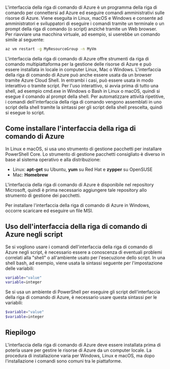 L'interfaccia della riga di comando di Azure è un programma della riga di comando per connettersi ad Azure ed eseguire comandi amministrativi sulle risorse di Azure. Viene eseguita in Linux, macOS e Windows e consente ad amministratori e sviluppatori di eseguire i comandi tramite un terminale o un prompt della riga di comando (o script) anziché tramite un Web browser. Per riavviare una macchina virtuale, ad esempio, si userebbe un comando simile al seguente:

 ```bash
 az vm restart -g MyResourceGroup -n MyVm
 ```

L'interfaccia della riga di comando di Azure offre strumenti da riga di comando multipiattaforma per la gestione delle risorse di Azure e può essere installata in locale in computer Linux, Mac o Windows. L'interfaccia della riga di comando di Azure può anche essere usata da un browser tramite Azure Cloud Shell. In entrambi i casi, può essere usata in modo interattivo o tramite script. Per l'uso interattivo, si avvia prima di tutto una shell, ad esempio cmd.exe in Windows o Bash in Linux o macOS, quindi si esegue il comando al prompt della shell. Per automatizzare attività ripetitive, i comandi dell'interfaccia della riga di comando vengono assemblati in uno script della shell tramite la sintassi per gli script della shell prescelta, quindi si esegue lo script.

## <a name="how-to-install-azure-cli"></a>Come installare l'interfaccia della riga di comando di Azure
In Linux e macOS, si usa uno strumento di gestione pacchetti per installare PowerShell Core. Lo strumento di gestione pacchetti consigliato è diverso in base al sistema operativo e alla distribuzione:
- Linux: **apt-get** su Ubuntu, **yum** su Red Hat e **zypper** su OpenSUSE
- Mac: **Homebrew**

L'interfaccia della riga di comando di Azure è disponibile nel repository Microsoft, quindi è prima necessario aggiungere tale repository allo strumento di gestione dei pacchetti.

Per installare l'interfaccia della riga di comando di Azure in Windows, occorre scaricare ed eseguire un file MSI.

## <a name="using-the-azure-cli-in-scripts"></a>Uso dell'interfaccia della riga di comando di Azure negli script
Se si vogliono usare i comandi dell'interfaccia della riga di comando di Azure negli script, è necessario essere a conoscenza di eventuali problemi correlati alla "shell" o all'ambiente usato per l'esecuzione dello script. In una shell bash, ad esempio, viene usata la sintassi seguente per l'impostazione delle variabili:

 ```bash
 variable="value"
 variable=integer
 ```

Se si usa un ambiente di PowerShell per eseguire gli script dell'interfaccia della riga di comando di Azure, è necessario usare questa sintassi per le variabili:

 ```powershell
 $variable="value"
 $variable=integer
 ```

## <a name="summary"></a>Riepilogo
L'interfaccia della riga di comando di Azure deve essere installata prima di poterla usare per gestire le risorse di Azure da un computer locale. La procedura di installazione varia per Windows, Linux e macOS, ma dopo l'installazione i comandi sono comuni tra le piattaforme. 

